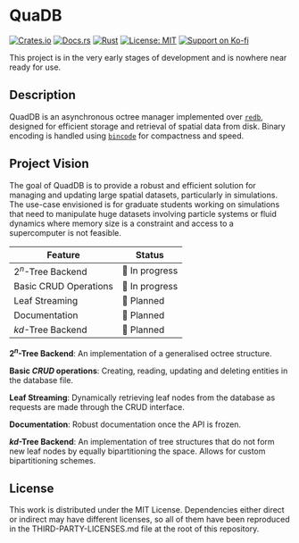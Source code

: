 # QuaDB

[![Crates.io](https://img.shields.io/crates/v/quadb.svg?style=for-the-badge&logo=crates.io)](https://crates.io/crates/quadb)
[![Docs.rs](https://img.shields.io/badge/docs.rs-quadb-blue?style=for-the-badge&logo=docs.rs)](https://docs.rs/quadb)
[![Rust](https://img.shields.io/badge/Rust-000000?style=for-the-badge&logo=rust)](https://www.rust-lang.org/)
[![License: MIT](https://img.shields.io/badge/License-MIT-7F0000?style=for-the-badge&labelColor=000000&logoColor=white)](LICENSE)
[![Support on Ko-fi](https://img.shields.io/badge/ko--fi-Donate-999999?style=for-the-badge&logo=ko-fi&labelColor=333333)](https://ko-fi.com/stacksyndicate)

This project is in the very early stages of development and is nowhere near ready for use.

## Description

QuadDB is an asynchronous octree manager implemented over [`redb`](https://docs.rs/redb), designed for efficient storage and retrieval of spatial data from disk. Binary encoding is handled using [`bincode`](https://docs.rs/bincode) for compactness and speed.

## Project Vision

The goal of QuadDB is to provide a robust and efficient solution for managing and updating large spatial datasets, particularly in simulations. The use-case envisioned is for graduate students working on simulations that need to manipulate huge datasets involving particle systems or fluid dynamics where memory size is a constraint and access to a supercomputer is not feasible.

| Feature                       | Status                     |
|-------------------------------|----------------------------|
| $2^n$-Tree Backend            | :construction: In progress |
| Basic CRUD Operations         | :construction: In progress |
| Leaf Streaming                | :turtle: Planned           |
| Documentation                 | :turtle: Planned           |
| $kd$-Tree Backend             | :turtle: Planned           |

**$2^n$-Tree Backend**: An implementation of a generalised octree structure.

**Basic *CRUD* operations**: Creating, reading, updating and deleting entities in the database file.

**Leaf Streaming**: Dynamically retrieving leaf nodes from the database as requests are made through the CRUD interface.

**Documentation**: Robust documentation once the API is frozen.

**$kd$-Tree Backend**: An implementation of tree structures that do not form new leaf nodes by equally bipartitioning the space. Allows for custom bipartitioning schemes.

## License

This work is distributed under the MIT License. Dependencies either direct or indirect may have different licenses, so all of them have been reproduced in the THIRD-PARTY-LICENSES.md file at the root of this repository.
